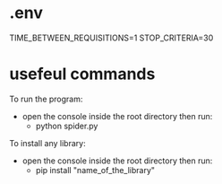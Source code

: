 # .env
TIME_BETWEEN_REQUISITIONS=1
STOP_CRITERIA=30

# usefeul commands
To run the program:
- open the console inside the root directory then run:
  - python spider.py

To install any library:
- open the console inside the root directory then run:
  - pip install "name_of_the_library"
